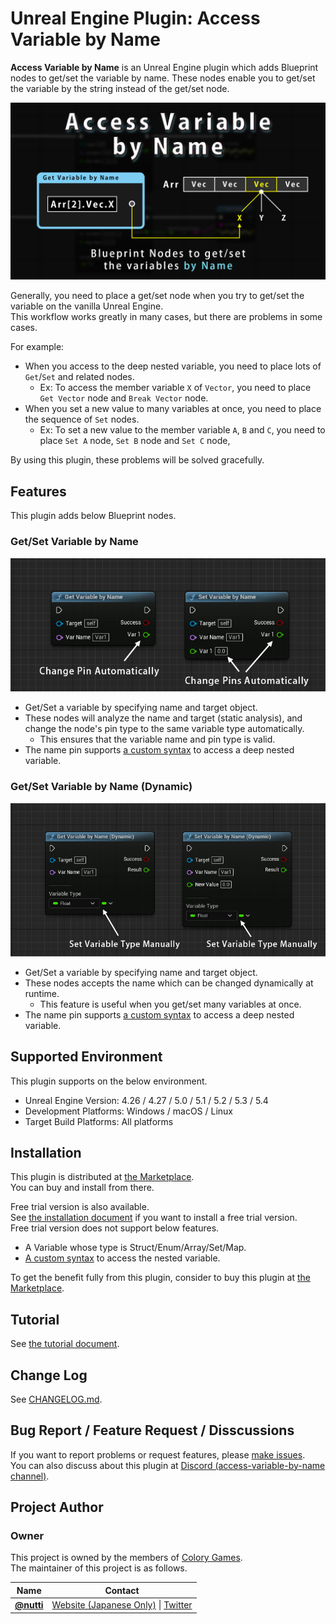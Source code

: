 # Unreal Engine Plugin: Access Variable by Name

**Access Variable by Name** is an Unreal Engine plugin which adds Blueprint nodes to get/set the variable by name.
These nodes enable you to get/set the variable by the string instead of the get/set node.

![Thumbnail](docs/images/thumbnail/access_variable_by_name.png)

Generally, you need to place a get/set node when you try to get/set the variable on the vanilla Unreal Engine.  
This workflow works greatly in many cases, but there are problems in some cases.

For example:

* When you access to the deep nested variable, you need to place lots of `Get`/`Set` and related nodes.
  * Ex: To access the member variable `X` of `Vector`, you need to place `Get Vector` node and `Break Vector` node.
* When you set a new value to many variables at once, you need to place the sequence of `Set` nodes.
  * Ex: To set a new value to the member variable `A`, `B` and `C`, you need to place `Set A` node, `Set B` node and `Set C` node,

By using this plugin, these problems will be solved gracefully.

## Features

This plugin adds below Blueprint nodes.

### Get/Set Variable by Name

![Get Variable by Name](docs/images/readme/get_set_variable_by_name.png)

* Get/Set a variable by specifying name and target object.
* These nodes will analyze the name and target (static analysis), and change the node's pin type to the same variable type automatically.
  * This ensures that the variable name and pin type is valid.
* The name pin supports [a custom syntax](docs/tutorial.md#custom-syntax) to access a deep nested variable.

### Get/Set Variable by Name (Dynamic)

![Get Variable by Name (Dynamic)](docs/images/readme/get_set_variable_by_name_dynamic.png)

* Get/Set a variable by specifying name and target object.
* These nodes accepts the name which can be changed dynamically at runtime.
  * This feature is useful when you get/set many variables at once.
* The name pin supports [a custom syntax](docs/tutorial.md#custom-syntax) to access a deep nested variable.

## Supported Environment

This plugin supports on the below environment.

* Unreal Engine Version: 4.26 / 4.27 / 5.0 / 5.1 / 5.2 / 5.3 / 5.4
* Development Platforms: Windows / macOS / Linux
* Target Build Platforms: All platforms

## Installation

This plugin is distributed at [the Marketplace](https://www.unrealengine.com/marketplace/en-US/product/access-variable-by-name).  
You can buy and install from there.

Free trial version is also available.  
See [the installation document](docs/installation.md) if you want to install a free trial version.  
Free trial version does not support below features.

* A Variable whose type is Struct/Enum/Array/Set/Map.
* [A custom syntax](docs/tutorial.md#custom-syntax) to access the nested variable.

To get the benefit fully from this plugin, consider to buy this plugin at [the Marketplace](https://www.unrealengine.com/marketplace/en-US/product/access-variable-by-name).

## Tutorial

See [the tutorial document](docs/tutorial.md).

## Change Log

See [CHANGELOG.md](CHANGELOG.md).

## Bug Report / Feature Request / Disscussions

If you want to report problems or request features, please [make issues](https://github.com/colory-games/UEPlugin-AccessVariableByName/issues).  
You can also discuss about this plugin at [Discord (access-variable-by-name channel)](https://discord.gg/WPZRMgg2qG).

## Project Author

### Owner

This project is owned by the members of [Colory Games](https://colory-games.net/).  
The maintainer of this project is as follows.

|Name|Contact|
|---|---|
|[**@nutti**](https://github.com/nutti)|[Website (Japanese Only)](https://colorful-pico.net/) \| [Twitter](https://twitter.com/nutti__)|
